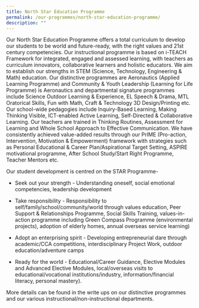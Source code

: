 ```yaml
---
title: North Star Education Programme
permalink: /our-programmes/north-star-education-programme/
description: ""
---
```

Our North Star Education Programme offers a total curriculum to develop our students to be world and future-ready, with the right values and 21st century competencies. Our instructional programme is based on i-TEACH Framework for integrated, engaged and assessed learning, with teachers as curriculum innovators, collaborative learners and holistic educators. We aim to establish our strengths in STEM (Science, Technology, Engineering & Math) education. Our distinctive programmes are Aeronautics (Applied Learning Programme) and Community & Youth Leadership (Learning for Life Programme) is Aeronautics and departmental signature programmes include Science Outdoor Learning & Experience, EL Speech & Drama, MTL Oratorical Skills, Fun with Math, Craft & Technology 3D Design/Printing etc. Our school-wide pedagogies include Inquiry-Based Learning, Making Thinking Visible, ICT-enabled Active Learning, Self-Directed & Collaborative Learning. Our teachers are trained in Thinking Routines, Assessment for Learning and Whole School Approach to Effective Communication. We have consistently achieved value-added results through our PrIME (Pro-action, Intervention, Motivation & Empowerment) framework with strategies such as Personal Educational & Career Plan/Aspirational Target Setting, ASPIRE motivational programme, After School Study/Start Right Programme, Teacher Mentors etc.

Our student development is centred on the STAR Programme-

* Seek out your strength - Understanding oneself, social emotional competencies, leadership development

* Take responsibility - Responsibility to self/family/school/community/world through values education, Peer Support & Relationships Programme, Social Skills Training, values-in-action programme including Green Compass Programme (environmental projects), adoption of elderly homes, annual overseas service learning)

* Adopt an enterprising spirit - Developing entrepreneurial dare through academic/CCA competitions, interdisciplinary Project Work, outdoor education/adventure camps

* Ready for the world - Educational/Career Guidance, Elective Modules and Advanced Elective Modules, local/overseas visits to educational/vocational institutions/industry, information/financial literacy, personal mastery).

More details can be found in the write ups on our distinctive programmes and our various instructional/non-instructional departments.
